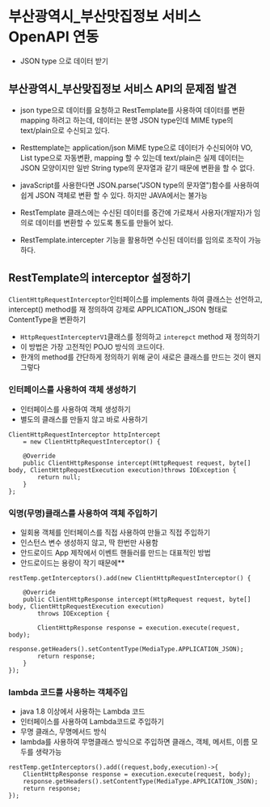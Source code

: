 # 부산광역시_부산맛집정보 서비스 OpenAPI 연동
* JSON type 으로 데이터 받기

## 부산광역시_부산맞집정보 서비스 API의 문제점 발견
* json type으로 데이터를 요청하고 RestTemplate를 사용하여 데이터를 변환
mapping 하려고 하는데, 데이터는 분명 JSON type인데 MIME type의 text/plain으로 수신되고 있다.
* Resttemplate는 application/json MiME type으로 데이터가 수신되어야 VO,
List<VO> type으로 자동변환, mapping 할 수 있는데 text/plain은 실제 데이터는 JSON 모양이지만
일반 String type의 문자열과 같기 때문에 변환을 할 수 없다.

* javaScript를 사용한다면 JSON.parse("JSON type의 문자열")함수를
사용하여 쉽게 JSON 객체로 변환 할 수 있다. 하지만 JAVA에서는 불가능

* RestTemplate 클래스에는 수신된 데이터를 중간에 가로채서 사용자(개발자)가
임의로 데이터를 변환할 수 있도록 통도를 만들어 놨다.

* RestTemplate.intercepter 기능을 활용하면 수신된 데이터를 임의로 조작이 가능하다.

## RestTemplate의 interceptor 설정하기
```ClientHttpRequestInterceptor```인터페이스를 implements 하여 클래스는 선언하고,
intercept() method를 재 정의하여 강제로 APPLICATION_JSON 형태로 ContentType을 변환하기

* ```HttpRequestIntercepterV1```클래스를 정의하고 ```interepct``` method 재 정의하기
* 이 방법은 가장 고전적인 POJO 방식의 코드이다.
* 한개의 method를 간단하게 정의하기 위해 굳이 새로은 클래스를 만드는 것이
왠지 그렇다

### 인터페이스를 사용하여 객체 생성하기
* 인터페이스를 사용하여 객체 생성하기
* 별도의 클래스를 만들지 않고 바로 사용하기
```
ClientHttpRequestInterceptor httpIntercept
	= new ClientHttpRequestInterceptor() {
			
	@Override
	public ClientHttpResponse intercept(HttpRequest request, byte[] body, ClientHttpRequestExecution execution)throws IOException {
		return null;
	}
};
```

### 익명(무명)클래스를 사용하여 객체 주입하기
* 일회용 객체를 인터페이스를 직접 사용하여 만들고 직접 주입하기
* 인스턴스 변수 생성하지 않고, 딱 한번만 사용함
* 안드로이드 App 제작에서 이벤트 핸들러를 만드는 대표적인 방법
* 안드로이드는 용량이 작기 때문에**
```
restTemp.getInterceptors().add(new ClientHttpRequestInterceptor() {
			
	@Override
	public ClientHttpResponse intercept(HttpRequest request, byte[] body, ClientHttpRequestExecution execution)
		throws IOException {
				
		ClientHttpResponse response = execution.execute(request, body);
		response.getHeaders().setContentType(MediaType.APPLICATION_JSON);
		return response;
	}
});
```

### lambda 코드를 사용하는 객체주입
* java 1.8 이상에서 사용하는 Lambda 코드
* 인터페이스를 사용하여 Lambda코드로 주입하기
* 무명 클래스, 무명메서드 방식
* lambda를 사용하여 무명클래스 방식으로 주입하면 클래스, 객체, 메서트, 이름 모두를 생략가능
```
restTemp.getInterceptors().add((request,body,execution)->{
	ClientHttpResponse response = execution.execute(request, body);
	response.getHeaders().setContentType(MediaType.APPLICATION_JSON);
	return response;
});
```

